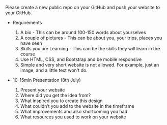 Please create a new public repo on your GitHub and push your website to your GitHub.

- Requirements

  1.  A bio - This can be around 100-150 words about yourselves
  2.  A couple of pictures - This can be about you, your trips, places you have seen
  3.  Skills you are Learning - This can be the skills they will learn in the course
  4.  Use HTML, CSS, and Bootstrap and be mobile responsive
  5.  Simple and very short website is not allowed. For example, just an image, and a little text won't do.

- 10-15min Presentation (8th July)
  1.  Present your website
  2.  Where did you get the idea from?
  3.  What inspired you to create this design
  4.  What couldn’t you add to the website in the timeframe
  5.  What improvements and also shortcoming you had
  6.  What resources you used to work on your website
